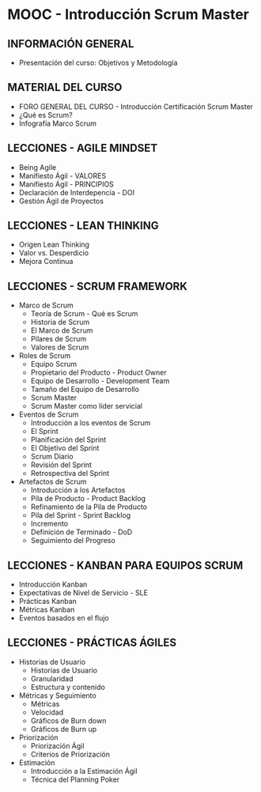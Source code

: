 # MOOC - Introducción Scrum Master

## INFORMACIÓN GENERAL

* Presentación del curso: Objetivos y Metodología

## MATERIAL DEL CURSO

* FORO GENERAL DEL CURSO - Introducción Certificación Scrum Master
* ¿Qué es Scrum?
* Infografía Marco Scrum

## LECCIONES - AGILE MINDSET

* Being Agile 
* Manifiesto Ágil - VALORES 
* Manifiesto Ágil - PRINCIPIOS 
* Declaración de Interdepencia - DOI 
* Gestión Ágil de Proyectos 

## LECCIONES - LEAN THINKING

* Origen Lean Thinking 
* Valor vs. Desperdicio 
* Mejora Continua 

## LECCIONES - SCRUM FRAMEWORK

* Marco de Scrum
   * Teoría de Scrum - Qué es Scrum 
   * Historia de Scrum 
   * El Marco de Scrum 
   * Pilares de Scrum 
   * Valores de Scrum 
* Roles de Scrum
   * Equipo Scrum 
   * Propietario del Producto - Product Owner 
   * Equipo de Desarrollo - Development Team 
   * Tamaño del Equipo de Desarrollo 
   * Scrum Master 
   * Scrum Master como líder servicial 
* Eventos de Scrum
   * Introducción a los eventos de Scrum 
   * El Sprint 
   * Planificación del Sprint 
   * El Objetivo del Sprint 
   * Scrum Diario 
   * Revisión del Sprint 
   * Retrospectiva del Sprint 
* Artefactos de Scrum
   * Introducción a los Artefactos 
   * Pila de Producto - Product Backlog 
   * Refinamiento de la Pila de Producto 
   * Pila del Sprint - Sprint Backlog 
   * Incremento 
   * Definición de Terminado - DoD 
   * Seguimiento del Progreso 

## LECCIONES - KANBAN PARA EQUIPOS SCRUM

   * Introducción Kanban 
   * Expectativas de Nivel de Servicio - SLE 
   * Prácticas Kanban 
   * Métricas Kanban 
   * Eventos basados en el flujo 
   
## LECCIONES - PRÁCTICAS ÁGILES

* Historias de Usuario
   * Historias de Usuario 
   * Granularidad 
   * Estructura y contenido 
* Métricas y Seguimiento
   * Métricas 
   * Velocidad 
   * Gráficos de Burn down 
   * Gráficos de Burn up 
* Priorización
   * Priorización Ágil 
   * Criterios de Priorización 
* Estimación
   * Introducción a la Estimación Ágil 
   * Técnica del Planning Poker      

